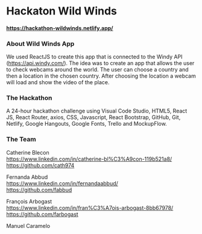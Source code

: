 # Hackaton Wild Winds
#### https://hackathon-wildwinds.netlify.app/

### About Wild Winds App
We used ReactJS to create this app that is connected to the Windy API (https://api.windy.com/). The idea was to create an app that allows the user to check webcams around the world. The user can choose a country and then a location in the chosen country. After choosing the location a webcam will load and show the video of the place. 

### The Hackathon
A 24-hour hackathon challenge using Visual Code Studio, HTML5, React JS, React Router, axios, CSS, Javascript, React Bootstrap, GitHub, Git, Netlify, Google Hangouts, Google Fonts, Trello and MockupFlow.

### The Team
Catherine Blecon </br>
https://www.linkedin.com/in/catherine-bl%C3%A9con-119b521a8/ </br>
https://github.com/cath974

Fernanda Abbud </br>
https://www.linkedin.com/in/fernandaabbud/ </br>
https://github.com/fabbud

François Arbogast </br>
https://www.linkedin.com/in/fran%C3%A7ois-arbogast-8bb67978/ </br>
https://github.com/farbogast

Manuel Caramelo

